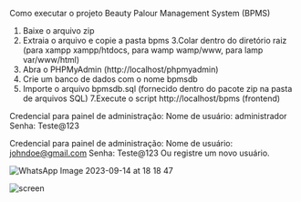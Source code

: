 
Como executar o projeto Beauty Palour Management System (BPMS)
1. Baixe o arquivo zip
2. Extraia o arquivo e copie a pasta bpms
3.Colar dentro do diretório raiz (para xampp xampp/htdocs, para wamp wamp/www, para lamp var/www/html)
4. Abra o PHPMyAdmin (http://localhost/phpmyadmin)
5. Crie um banco de dados com o nome bpmsdb
6. Importe o arquivo bpmsdb.sql (fornecido dentro do pacote zip na pasta de arquivos SQL)
7.Execute o script http://localhost/bpms (frontend)

Credencial para painel de administração:
Nome de usuário: administrador
Senha: Teste@123

Credencial para painel de administração:
Nome de usuário: johndoe@gmail.com
Senha: Teste@123
Ou registre um novo usuário.

![WhatsApp Image 2023-09-14 at 18 18 47](https://github.com/abraao69/CMS-Sal-o/assets/103331086/deef1204-026f-4f23-8ee0-b0fbac0008b8)

![screen](https://github.com/abraao69/CMS-Sal-o/assets/103331086/ffb9821f-dcbd-4e73-be30-48984046d089)
